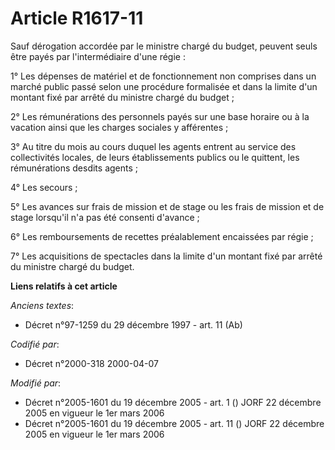 # Article R1617-11

Sauf dérogation accordée par le ministre chargé du budget, peuvent seuls être payés par l'intermédiaire d'une régie :

1° Les dépenses de matériel et de fonctionnement non comprises dans un marché public passé selon une procédure formalisée et
dans la limite d'un montant fixé par arrêté du ministre chargé du budget ;

2° Les rémunérations des personnels payés sur une base horaire ou à la vacation ainsi que les charges sociales y afférentes ;

3° Au titre du mois au cours duquel les agents entrent au service des collectivités locales, de leurs établissements publics
ou le quittent, les rémunérations desdits agents ;

4° Les secours ;

5° Les avances sur frais de mission et de stage ou les frais de mission et de stage lorsqu'il n'a pas été consenti d'avance ;

6° Les remboursements de recettes préalablement encaissées par régie ;

7° Les acquisitions de spectacles dans la limite d'un montant fixé par arrêté du ministre chargé du budget.

**Liens relatifs à cet article**

_Anciens textes_:

  - Décret n°97-1259 du 29 décembre 1997 - art. 11 (Ab)

_Codifié par_:

  - Décret n°2000-318 2000-04-07

_Modifié par_:

  - Décret n°2005-1601 du 19 décembre 2005 - art. 1 () JORF 22 décembre 2005 en vigueur le 1er mars 2006
  - Décret n°2005-1601 du 19 décembre 2005 - art. 11 () JORF 22 décembre 2005 en vigueur le 1er mars 2006
